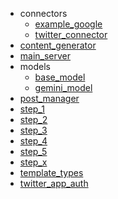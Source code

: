 * connectors
    * [example_google](connectors/example_google.md)
    * [twitter_connector](connectors/twitter_connector.md)
* [content_generator](content_generator.md)
* [main_server](main_server.md)
* models
    * [base_model](models/base_model.md)
    * [gemini_model](models/gemini_model.md)
* [post_manager](post_manager.md)
* [step_1](step_1.md)
* [step_2](step_2.md)
* [step_3](step_3.md)
* [step_4](step_4.md)
* [step_5](step_5.md)
* [step_x](step_x.md)
* [template_types](template_types.md)
* [twitter_app_auth](twitter_app_auth.md)
